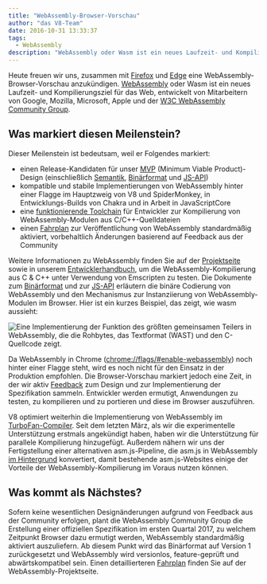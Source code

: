 ```yaml
---
title: "WebAssembly-Browser-Vorschau"
author: "das V8-Team"
date: 2016-10-31 13:33:37
tags:
  - WebAssembly
description: "WebAssembly oder Wasm ist ein neues Laufzeit- und Kompilierungsziel für das Web, jetzt hinter einer Flagge in Chrome Canary verfügbar!"
---
```

Heute freuen wir uns, zusammen mit [Firefox](https://hacks.mozilla.org/2016/10/webassembly-browser-preview) und [Edge](https://blogs.windows.com/msedgedev/2016/10/31/webassembly-browser-preview/) eine WebAssembly-Browser-Vorschau anzukündigen. [WebAssembly](http://webassembly.org/) oder Wasm ist ein neues Laufzeit- und Kompilierungsziel für das Web, entwickelt von Mitarbeitern von Google, Mozilla, Microsoft, Apple und der [W3C WebAssembly Community Group](https://www.w3.org/community/webassembly/).

<!--truncate-->
## Was markiert diesen Meilenstein?

Dieser Meilenstein ist bedeutsam, weil er Folgendes markiert:

- einen Release-Kandidaten für unser [MVP](http://webassembly.org/docs/mvp/) (Minimum Viable Product)-Design (einschließlich [Semantik](http://webassembly.org/docs/semantics/), [Binärformat](http://webassembly.org/docs/binary-encoding/) und [JS-API](http://webassembly.org/docs/js/))
- kompatible und stabile Implementierungen von WebAssembly hinter einer Flagge im Hauptzweig von V8 und SpiderMonkey, in Entwicklungs-Builds von Chakra und in Arbeit in JavaScriptCore
- eine [funktionierende Toolchain](http://webassembly.org/getting-started/developers-guide/) für Entwickler zur Kompilierung von WebAssembly-Modulen aus C/C++-Quelldateien
- einen [Fahrplan](http://webassembly.org/roadmap/) zur Veröffentlichung von WebAssembly standardmäßig aktiviert, vorbehaltlich Änderungen basierend auf Feedback aus der Community

Weitere Informationen zu WebAssembly finden Sie auf der [Projektseite](http://webassembly.org/) sowie in unserem [Entwicklerhandbuch](http://webassembly.org/getting-started/developers-guide/), um die WebAssembly-Kompilierung aus C & C++ unter Verwendung von Emscripten zu testen. Die Dokumente zum [Binärformat](http://webassembly.org/docs/binary-encoding/) und zur [JS-API](http://webassembly.org/docs/js/) erläutern die binäre Codierung von WebAssembly und den Mechanismus zur Instanziierung von WebAssembly-Modulen im Browser. Hier ist ein kurzes Beispiel, das zeigt, wie wasm aussieht:

![Eine Implementierung der Funktion des größten gemeinsamen Teilers in WebAssembly, die die Rohbytes, das Textformat (WAST) und den C-Quellcode zeigt.](/_img/webassembly-browser-preview/gcd.svg)

Da WebAssembly in Chrome ([chrome://flags/#enable-webassembly](chrome://flags/#enable-webassembly)) noch hinter einer Flagge steht, wird es noch nicht für den Einsatz in der Produktion empfohlen. Die Browser-Vorschau markiert jedoch eine Zeit, in der wir aktiv [Feedback](http://webassembly.org/community/feedback/) zum Design und zur Implementierung der Spezifikation sammeln. Entwickler werden ermutigt, Anwendungen zu testen, zu kompilieren und zu portieren und diese im Browser auszuführen.

V8 optimiert weiterhin die Implementierung von WebAssembly im [TurboFan-Compiler](/blog/turbofan-jit). Seit dem letzten März, als wir die experimentelle Unterstützung erstmals angekündigt haben, haben wir die Unterstützung für parallele Kompilierung hinzugefügt. Außerdem nähern wir uns der Fertigstellung einer alternativen asm.js-Pipeline, die asm.js in WebAssembly [im Hintergrund](https://www.chromestatus.com/feature/5053365658583040) konvertiert, damit bestehende asm.js-Websites einige der Vorteile der WebAssembly-Kompilierung im Voraus nutzen können.

## Was kommt als Nächstes?

Sofern keine wesentlichen Designänderungen aufgrund von Feedback aus der Community erfolgen, plant die WebAssembly Community Group die Erstellung einer offiziellen Spezifikation im ersten Quartal 2017, zu welchem Zeitpunkt Browser dazu ermutigt werden, WebAssembly standardmäßig aktiviert auszuliefern. Ab diesem Punkt wird das Binärformat auf Version 1 zurückgesetzt und WebAssembly wird versionlos, feature-geprüft und abwärtskompatibel sein. Einen detaillierteren [Fahrplan](http://webassembly.org/roadmap/) finden Sie auf der WebAssembly-Projektseite.
